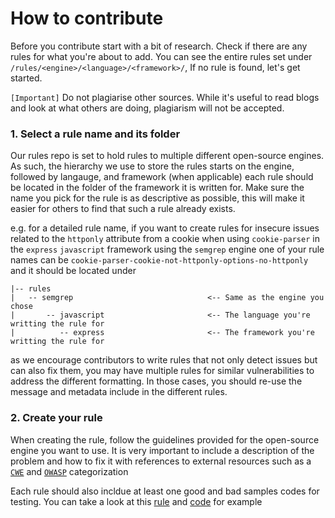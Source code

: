 # How to contribute

Before you contribute start with a bit of research. Check if there are any rules for what you're about to add. 
You can see the entire rules set under `/rules/<engine>/<language>/<framework>/`, If no rule is found, let's get started. 

`[Important]` Do not plagiarise other sources. While it's useful to read blogs and look at what others are doing, plagiarism will not be accepted. 

### 1. Select a rule name and its folder
Our rules repo is set to hold rules to multiple different open-source engines. As such, the hierarchy we use to store the rules starts on the engine, followed by langauge, and framework (when applicable) each rule should be located in the folder of the framework it is written for. 
Make sure the name you pick for the rule is as descriptive as possible, this will make it easier for others to find that such a rule already exists.

e.g. for a detailed rule name, if you want to create rules for insecure issues related to the `httponly` attribute from a cookie when using `cookie-parser` in the `express` `javascript` framework using the `semgrep` engine one of your rule names can be `cookie-parser-cookie-not-httponly-options-no-httponly` and it should be located under  
```
|-- rules
|   -- semgrep                              <-- Same as the engine you chose
|       -- javascript                       <-- The language you're writting the rule for
|          -- express                       <-- The framework you're writting the rule for
```

as we encourage contributors to write rules that not only detect issues but can also fix them, you may have multiple rules for similar vulnerabilities to address the different formatting. In those cases, you should re-use the message and metadata include in the different rules. 

### 2. Create your rule 
When creating the rule, follow the guidelines provided for the open-source engine you want to use. It is very important to include a description of the problem and how to fix it with references to external resources such as a [`CWE`](https://cwe.mitre.org/) and [`OWASP`](https://owasp.org/Top10/) categorization 

Each rule should also incldue at least one good and bad samples codes for testing. You can take a look at this [rule](./semgrep/javascript/express/nodejs-express-cookie-parser-cookie-not-httponly-no-options.yml) and [code](./semgrep/javascript/express/nodejs-express-cookie-parser-cookie-not-httponly-options-no-httponly.js) for example 
